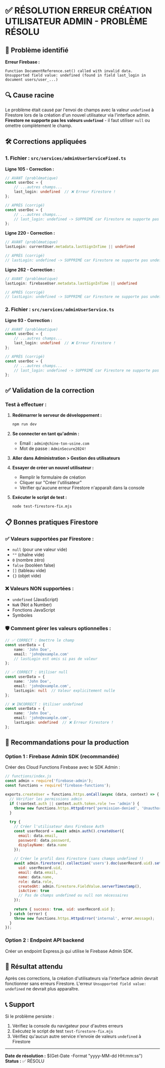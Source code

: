 # ✅ RÉSOLUTION ERREUR CRÉATION UTILISATEUR ADMIN - PROBLÈME RÉSOLU

## 🎯 Problème identifié

**Erreur Firebase :**
```
Function DocumentReference.set() called with invalid data. 
Unsupported field value: undefined (found in field last_login in document users/user_...)
```

## 🔍 Cause racine

Le problème était causé par l'envoi de champs avec la valeur `undefined` à Firestore lors de la création d'un nouvel utilisateur via l'interface admin. **Firestore ne supporte pas les valeurs `undefined`** - il faut utiliser `null` ou omettre complètement le champ.

## 🛠️ Corrections appliquées

### 1. Fichier : `src/services/adminUserServiceFixed.ts`

**Ligne 105 - Correction :**
```typescript
// AVANT (problématique)
const userDoc = {
    // ...autres champs...
    last_login: undefined  // ❌ Erreur Firestore !
};

// APRÈS (corrigé)
const userDoc = {
    // ...autres champs...
    // last_login: undefined -> SUPPRIMÉ car Firestore ne supporte pas undefined
};
```

**Ligne 220 - Correction :**
```typescript
// AVANT (problématique)
lastLogin: currentUser.metadata.lastSignInTime || undefined

// APRÈS (corrigé) 
// lastLogin: undefined -> SUPPRIMÉ car Firestore ne supporte pas undefined
```

**Ligne 262 - Correction :**
```typescript
// AVANT (problématique)
lastLogin: firebaseUser.metadata.lastSignInTime || undefined

// APRÈS (corrigé)
// lastLogin: undefined -> SUPPRIMÉ car Firestore ne supporte pas undefined
```

### 2. Fichier : `src/services/adminUserService.ts`

**Ligne 93 - Correction :**
```typescript
// AVANT (problématique)
const userDoc = {
    // ...autres champs...
    last_login: undefined  // ❌ Erreur Firestore !
};

// APRÈS (corrigé)
const userDoc = {
    // ...autres champs...
    // last_login: undefined -> SUPPRIMÉ car Firestore ne supporte pas undefined
};
```

## ✅ Validation de la correction

### Test à effectuer :

1. **Redémarrer le serveur de développement :**
   ```bash
   npm run dev
   ```

2. **Se connecter en tant qu'admin :**
   - Email : `admin@chine-ton-usine.com`
   - Mot de passe : `AdminSecure2024!`

3. **Aller dans Administration > Gestion des utilisateurs**

4. **Essayer de créer un nouvel utilisateur :**
   - Remplir le formulaire de création
   - Cliquer sur "Créer l'utilisateur"
   - Vérifier qu'aucune erreur Firestore n'apparaît dans la console

5. **Exécuter le script de test :**
   ```bash
   node test-firestore-fix.mjs
   ```

## 📋 Bonnes pratiques Firestore

### ✅ Valeurs supportées par Firestore :
- `null` (pour une valeur vide)
- `""` (chaîne vide)
- `0` (nombre zéro)
- `false` (booléen false)
- `[]` (tableau vide)
- `{}` (objet vide)

### ❌ Valeurs NON supportées :
- `undefined` (JavaScript)
- `NaN` (Not a Number)
- Fonctions JavaScript
- Symboles

### 🛡️ Comment gérer les valeurs optionnelles :

```typescript
// ✅ CORRECT : Omettre le champ
const userData = {
    name: 'John Doe',
    email: 'john@example.com'
    // lastLogin est omis si pas de valeur
};

// ✅ CORRECT : Utiliser null
const userData = {
    name: 'John Doe',
    email: 'john@example.com',
    lastLogin: null  // Valeur explicitement nulle
};

// ❌ INCORRECT : Utiliser undefined
const userData = {
    name: 'John Doe',
    email: 'john@example.com',
    lastLogin: undefined  // ❌ Erreur Firestore !
};
```

## 🚀 Recommandations pour la production

### Option 1 : Firebase Admin SDK (recommandée)
Créer des Cloud Functions Firebase avec le SDK Admin :

```javascript
// functions/index.js
const admin = require('firebase-admin');
const functions = require('firebase-functions');

exports.createUser = functions.https.onCall(async (data, context) => {
  // Vérifier les permissions admin
  if (!context.auth || context.auth.token.role !== 'admin') {
    throw new functions.https.HttpsError('permission-denied', 'Unauthorized');
  }
  
  try {
    // Créer l'utilisateur dans Firebase Auth
    const userRecord = await admin.auth().createUser({
      email: data.email,
      password: data.password,
      displayName: data.name
    });
    
    // Créer le profil dans Firestore (sans champs undefined !)
    await admin.firestore().collection('users').doc(userRecord.uid).set({
      uid: userRecord.uid,
      email: data.email,
      name: data.name,
      role: data.role,
      createdAt: admin.firestore.FieldValue.serverTimestamp(),
      isActive: true
      // Pas de champs undefined ou null non nécessaires
    });
    
    return { success: true, uid: userRecord.uid };
  } catch (error) {
    throw new functions.https.HttpsError('internal', error.message);
  }
});
```

### Option 2 : Endpoint API backend
Créer un endpoint Express.js qui utilise le Firebase Admin SDK.

## 🎉 Résultat attendu

Après ces corrections, la création d'utilisateurs via l'interface admin devrait fonctionner sans erreurs Firestore. L'erreur `Unsupported field value: undefined` ne devrait plus apparaître.

## 📞 Support

Si le problème persiste :
1. Vérifiez la console du navigateur pour d'autres erreurs
2. Exécutez le script de test `test-firestore-fix.mjs`
3. Vérifiez qu'aucun autre service n'envoie de valeurs `undefined` à Firestore

---

**Date de résolution :** $(Get-Date -Format "yyyy-MM-dd HH:mm:ss")  
**Status :** ✅ RÉSOLU
